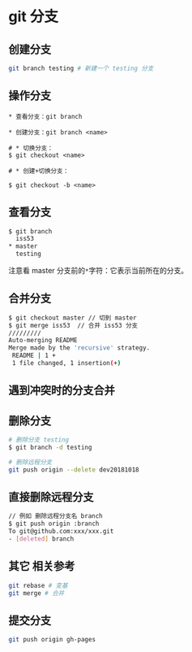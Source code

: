 # git 分支

## 创建分支

```bash
git branch testing # 新建一个 testing 分支
```

## 操作分支

```
* 查看分支：git branch

* 创建分支：git branch <name>

# * 切换分支：
$ git checkout <name>

# * 创建+切换分支：

$ git checkout -b <name>

```

## 查看分支

```bash
$ git branch
  iss53
* master
  testing
```

注意看 master 分支前的`*`字符：它表示当前所在的分支。

## 合并分支

```bash
$ git checkout master // 切到 master
$ git merge iss53  // 合并 iss53 分支
/////////
Auto-merging README
Merge made by the 'recursive' strategy.
 README | 1 +
 1 file changed, 1 insertion(+)
```

## 遇到冲突时的分支合并

## 删除分支

```bash
# 删除分支 testing
$ git branch -d testing

# 删除远程分支
git push origin --delete dev20181018
```

## 直接删除远程分支

```sh
// 例如 删除远程分支名 branch
$ git push origin :branch
To git@github.com:xxx/xxx.git
- [deleted] branch
```

## 其它 相关参考

```bash
git rebase # 变基
git merge # 合并
```

## 提交分支

```bash
git push origin gh-pages
```
